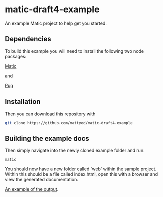 matic-draft4-example
====================

An example Matic project to help get you started.

## Dependencies

To build this example you will need to install the following two node packages:

[Matic](https://github.com/mattyod/matic)

and

[Pug](https://github.com/pugjs/pug)

## Installation
Then you can download this repository with

```sh
git clone https://github.com/mattyod/matic-draft4-example
```

## Building the example docs
Then simply navigate into the newly cloned example folder and run:

    matic

You should now have a new folder called 'web' within the sample project. Within this should be a file called index.html, open this with a browser and view the generated documentation.

[An example of the output](http://mattyod.github.com/matic-draft4-example/).
